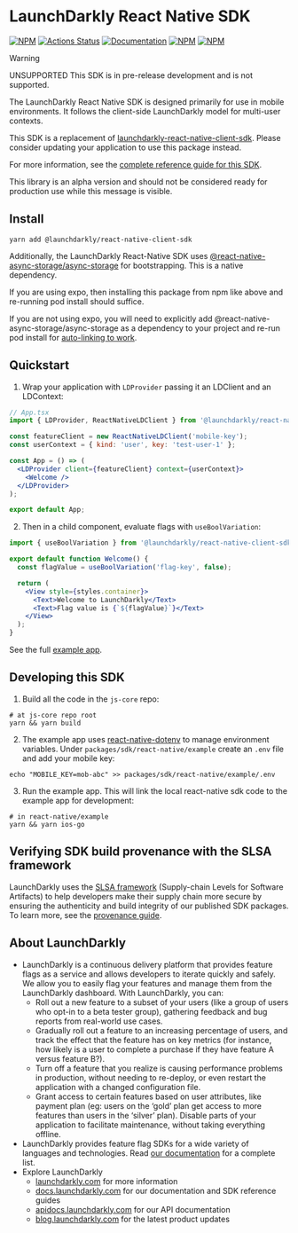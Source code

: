 # LaunchDarkly React Native SDK

[![NPM][sdk-react-native-npm-badge]][sdk-react-native-npm-link]
[![Actions Status][sdk-react-native-ci-badge]][sdk-react-native-ci]
[![Documentation][sdk-react-native-ghp-badge]][sdk-react-native-ghp-link]
[![NPM][sdk-react-native-dm-badge]][sdk-react-native-npm-link]
[![NPM][sdk-react-native-dt-badge]][sdk-react-native-npm-link]

> [!WARNING]  
> UNSUPPORTED This SDK is in pre-release development and is not supported.

The LaunchDarkly React Native SDK is designed primarily for use in mobile environments. It follows the client-side LaunchDarkly model for multi-user contexts.

This SDK is a replacement of [launchdarkly-react-native-client-sdk](https://github.com/launchdarkly/react-native-client-sdk). Please consider updating your application to use this package instead.

For more information, see the [complete reference guide for this SDK](https://docs.launchdarkly.com/sdk/client-side/react-native).

This library is an alpha version and should not be considered ready for production use while this message is visible.

## Install

```shell
yarn add @launchdarkly/react-native-client-sdk
```

Additionally, the LaunchDarkly React-Native SDK uses
[@react-native-async-storage/async-storage](https://github.com/react-native-async-storage/async-storage)
for bootstrapping. This is a native dependency.

If you are using expo, then installing this package from npm like above and re-running pod install should suffice.

If you are not using expo, you will need to explicitly add
@react-native-async-storage/async-storage as a dependency to your project
and re-run pod install for [auto-linking to work](https://github.com/react-native-community/cli/issues/1347).

## Quickstart

1. Wrap your application with `LDProvider` passing it an LDClient and
   an LDContext:

```jsx
// App.tsx
import { LDProvider, ReactNativeLDClient } from '@launchdarkly/react-native-client-sdk';

const featureClient = new ReactNativeLDClient('mobile-key');
const userContext = { kind: 'user', key: 'test-user-1' };

const App = () => (
  <LDProvider client={featureClient} context={userContext}>
    <Welcome />
  </LDProvider>
);

export default App;
```

2. Then in a child component, evaluate flags with `useBoolVariation`:

```jsx
import { useBoolVariation } from '@launchdarkly/react-native-client-sdk';

export default function Welcome() {
  const flagValue = useBoolVariation('flag-key', false);

  return (
    <View style={styles.container}>
      <Text>Welcome to LaunchDarkly</Text>
      <Text>Flag value is {`${flagValue}`}</Text>
    </View>
  );
}
```

See the full [example app](https://github.com/launchdarkly/js-core/tree/main/packages/sdk/react-native/example).

## Developing this SDK

1. Build all the code in the `js-core` repo:

```shell
# at js-core repo root
yarn && yarn build
```

2. The example app uses [react-native-dotenv](https://github.com/goatandsheep/react-native-dotenv)
   to manage environment variables. Under `packages/sdk/react-native/example`
   create an `.env` file and add your mobile key:

```shell
echo "MOBILE_KEY=mob-abc" >> packages/sdk/react-native/example/.env
```

3. Run the example app. This will link the local react-native sdk code to the
   example app for development:

```shell
# in react-native/example
yarn && yarn ios-go
```

## Verifying SDK build provenance with the SLSA framework

LaunchDarkly uses the [SLSA framework](https://slsa.dev/spec/v1.0/about) (Supply-chain Levels for Software Artifacts) to help developers make their supply chain more secure by ensuring the authenticity and build integrity of our published SDK packages. To learn more, see the [provenance guide](PROVENANCE.md). 

## About LaunchDarkly

- LaunchDarkly is a continuous delivery platform that provides feature flags as a service and allows developers to iterate quickly and safely. We allow you to easily flag your features and manage them from the LaunchDarkly dashboard. With LaunchDarkly, you can:
  - Roll out a new feature to a subset of your users (like a group of users who opt-in to a beta tester group), gathering feedback and bug reports from real-world use cases.
  - Gradually roll out a feature to an increasing percentage of users, and track the effect that the feature has on key metrics (for instance, how likely is a user to complete a purchase if they have feature A versus feature B?).
  - Turn off a feature that you realize is causing performance problems in production, without needing to re-deploy, or even restart the application with a changed configuration file.
  - Grant access to certain features based on user attributes, like payment plan (eg: users on the ‘gold’ plan get access to more features than users in the ‘silver’ plan). Disable parts of your application to facilitate maintenance, without taking everything offline.
- LaunchDarkly provides feature flag SDKs for a wide variety of languages and technologies. Read [our documentation](https://docs.launchdarkly.com/sdk) for a complete list.
- Explore LaunchDarkly
  - [launchdarkly.com](https://www.launchdarkly.com/ 'LaunchDarkly Main Website') for more information
  - [docs.launchdarkly.com](https://docs.launchdarkly.com/ 'LaunchDarkly Documentation') for our documentation and SDK reference guides
  - [apidocs.launchdarkly.com](https://apidocs.launchdarkly.com/ 'LaunchDarkly API Documentation') for our API documentation
  - [blog.launchdarkly.com](https://blog.launchdarkly.com/ 'LaunchDarkly Blog Documentation') for the latest product updates

[sdk-react-native-ci-badge]: https://github.com/launchdarkly/js-core/actions/workflows/react-native.yml/badge.svg
[sdk-react-native-ci]: https://github.com/launchdarkly/js-core/actions/workflows/react-native.yml
[sdk-react-native-npm-badge]: https://img.shields.io/npm/v/@launchdarkly/react-native-client-sdk.svg?style=flat-square
[sdk-react-native-npm-link]: https://www.npmjs.com/package/@launchdarkly/react-native-client-sdk
[sdk-react-native-ghp-badge]: https://img.shields.io/static/v1?label=GitHub+Pages&message=API+reference&color=00add8
[sdk-react-native-ghp-link]: https://launchdarkly.github.io/js-core/packages/sdk/react-native/docs/
[sdk-react-native-dm-badge]: https://img.shields.io/npm/dm/@launchdarkly/react-native-client-sdk.svg?style=flat-square
[sdk-react-native-dt-badge]: https://img.shields.io/npm/dt/@launchdarkly/react-native-client-sdk.svg?style=flat-square
